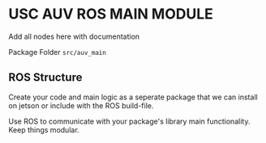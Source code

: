 # USC AUV ROS MAIN MODULE

Add all nodes here with documentation

Package Folder `src/auv_main`


## ROS Structure

Create your code and main logic as a seperate package that we can install on jetson or include with the ROS build-file.

Use ROS to communicate with your package's library main functionality. Keep things modular. 
